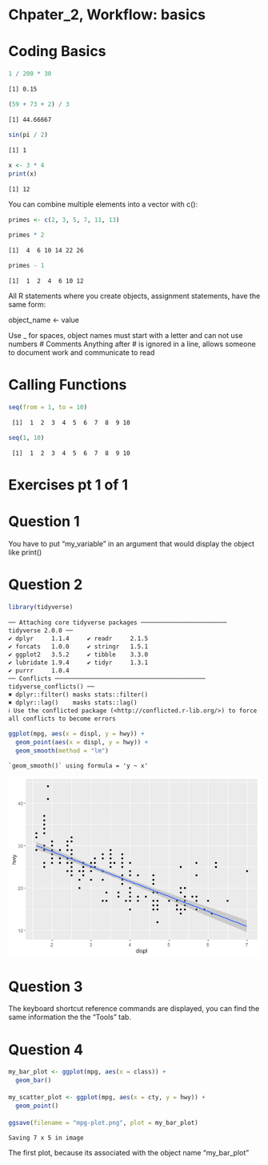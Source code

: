 # Chpater_2, Workflow: basics


# Coding Basics

``` r
1 / 200 * 30
```

    [1] 0.15

``` r
(59 + 73 + 2) / 3
```

    [1] 44.66667

``` r
sin(pi / 2)
```

    [1] 1

``` r
x <- 3 * 4
print(x)
```

    [1] 12

You can combine multiple elements into a vector with c():

``` r
primes <- c(2, 3, 5, 7, 11, 13)
```

``` r
primes * 2
```

    [1]  4  6 10 14 22 26

``` r
primes - 1
```

    [1]  1  2  4  6 10 12

All R statements where you create objects, assignment statements, have
the same form:

object_name \<- value

Use \_ for spaces, object names must start with a letter and can not use
numbers \# Comments Anything after \# is ignored in a line, allows
someone to document work and communicate to read

# Calling Functions

``` r
seq(from = 1, to = 10)
```

     [1]  1  2  3  4  5  6  7  8  9 10

``` r
seq(1, 10)
```

     [1]  1  2  3  4  5  6  7  8  9 10

# Exercises pt 1 of 1

# Question 1

You have to put “my_variable” in an argument that would display the
object like print()

# Question 2

``` r
library(tidyverse)
```

    ── Attaching core tidyverse packages ──────────────────────── tidyverse 2.0.0 ──
    ✔ dplyr     1.1.4     ✔ readr     2.1.5
    ✔ forcats   1.0.0     ✔ stringr   1.5.1
    ✔ ggplot2   3.5.2     ✔ tibble    3.3.0
    ✔ lubridate 1.9.4     ✔ tidyr     1.3.1
    ✔ purrr     1.0.4     
    ── Conflicts ────────────────────────────────────────── tidyverse_conflicts() ──
    ✖ dplyr::filter() masks stats::filter()
    ✖ dplyr::lag()    masks stats::lag()
    ℹ Use the conflicted package (<http://conflicted.r-lib.org/>) to force all conflicts to become errors

``` r
ggplot(mpg, aes(x = displ, y = hwy)) + 
  geom_point(aes(x = displ, y = hwy)) +
  geom_smooth(method = "lm")
```

    `geom_smooth()` using formula = 'y ~ x'

![](Chapter_2_files/figure-commonmark/unnamed-chunk-7-1.png)

# Question 3

The keyboard shortcut reference commands are displayed, you can find the
same information the the “Tools” tab.

# Question 4

``` r
my_bar_plot <- ggplot(mpg, aes(x = class)) +
  geom_bar() 

my_scatter_plot <- ggplot(mpg, aes(x = cty, y = hwy)) +
  geom_point() 

ggsave(filename = "mpg-plot.png", plot = my_bar_plot)
```

    Saving 7 x 5 in image

The first plot, because its associated with the object name
“my_bar_plot”
